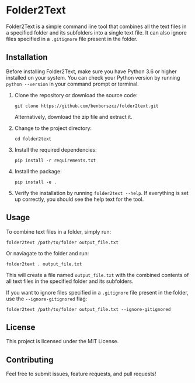 # Folder2Text

Folder2Text is a simple command line tool that combines all the text files in a specified folder and its subfolders into a single text file. It can also ignore files specified in a `.gitignore` file present in the folder.

## Installation

Before installing Folder2Text, make sure you have Python 3.6 or higher installed on your system. You can check your Python version by running `python --version` in your command prompt or terminal.

1. Clone the repository or download the source code:

   ```
   git clone https://github.com/benborszcz/folder2text.git
   ```

   Alternatively, download the zip file and extract it.

2. Change to the project directory:

   ```
   cd folder2text
   ```

3. Install the required dependencies:

   ```
   pip install -r requirements.txt
   ```

4. Install the package:

   ```
   pip install -e .
   ```

5. Verify the installation by running `folder2text --help`. If everything is set up correctly, you should see the help text for the tool.

## Usage

To combine text files in a folder, simply run:

```
folder2text /path/to/folder output_file.txt
```

Or naviagate to the folder and run:
```
folder2text . output_file.txt
```

This will create a file named `output_file.txt` with the combined contents of all text files in the specified folder and its subfolders.

If you want to ignore files specified in a `.gitignore` file present in the folder, use the `--ignore-gitignored` flag:

```
folder2text /path/to/folder output_file.txt --ignore-gitignored
```

## License

This project is licensed under the MIT License.

## Contributing

Feel free to submit issues, feature requests, and pull requests!
